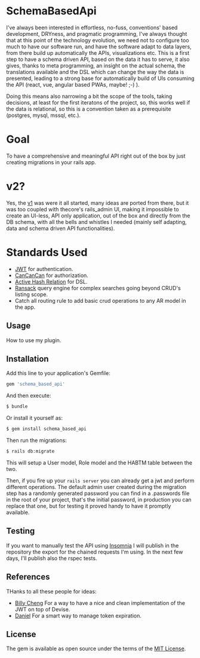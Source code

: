 # SchemaBasedApi
I've always been interested in effortless, no-fuss, conventions' based development, DRYness, and pragmatic programming, I've always thought that at this point of the technology evolution, we need not to configure too much to have our software run, and have the software adapt to data layers, from there build up automatically the APIs, visualizations etc. This is a first step to have a schema driven API, based on the data it has to serve, it also gives, thanks to meta programming, an insight on the actual schema, the translations available and the DSL which can change the way the data is presented, leading to a strong base for automatically build of UIs consuming the API (react, vue, angular based PWAs, maybe! ;-) ).

Doing this means also narrowing a bit the scope of the tools, taking decisions, at least for the first iteratons of the project, so, this works well if the data is relational, so this is a convention taken as a prerequisite (postgres, mysql, mssql, etc.).

# Goal

To have a comprehensive and meaningful API right out of the box by just creating migrations in your rails app.

# v2?

Yes, the [v1](https://github.com/gabrieletassoni/thecore_api) was were it all started, many ideas are ported from there, but it was too coupled with thecore's rails_admin UI, making it impossible to create an UI-less, API only application, out of the box and directly from the DB schema, with all the bells and whistles I needed (mainly self adapting, data and schema driven API functionalities).

# Standards Used

* [JWT](https://github.com/jwt/ruby-jwt) for authentication.
* [CanCanCan](https://github.com/CanCanCommunity/cancancan) for authorization.
* [Active Hash Relation](https://github.com/kollegorna/active_hash_relation) for DSL.
* [Ransack](https://github.com/activerecord-hackery/ransack) query engine for complex searches going beyond CRUD's listing scope.
* Catch all routing rule to add basic crud operations to any AR model in the app.

## Usage
How to use my plugin.

## Installation
Add this line to your application's Gemfile:

```ruby
gem 'schema_based_api'
```

And then execute:
```bash
$ bundle
```

Or install it yourself as:
```bash
$ gem install schema_based_api
```

Then run the migrations:
```bash
$ rails db:migrate
```

This will setup a User model, Role model and the HABTM table between the two.

Then, if you fire up your ```rails server``` you can already get a jwt and perform different operations.
The default admin user created during the migration step has a randomly generated password you can find in a .passwords file in the root of your project, that's the initial password, in production you can replace that one, but for testing it proved handy to have it promptly available.

## Testing

If you want to manually test the API using [Insomnia](https://insomnia.rest/) I will publish in the repository the export for the chained requests I'm using.
In the next few days, I'll publish also the rspec tests.

## References
THanks to all these people for ideas:

* [Billy Cheng](https://medium.com/@billy.sf.cheng/a-rails-6-application-part-1-api-1ee5ccf7ed01) For a way to have a nice and clean implementation of the JWT on top of Devise.
* [Daniel](https://medium.com/@tdaniel/passing-refreshed-jwts-from-rails-api-using-headers-859f1cfe88e9) For a smart way to manage token expiration.

## License
The gem is available as open source under the terms of the [MIT License](https://opensource.org/licenses/MIT).
